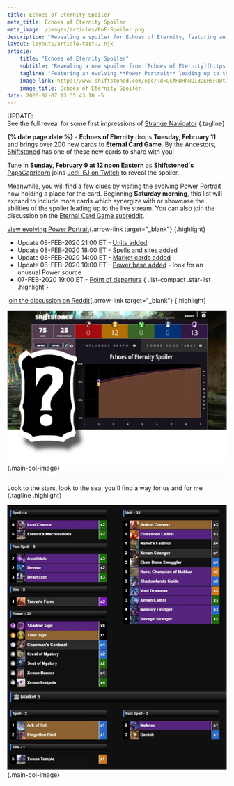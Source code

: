 ```yaml
---
title: Echoes of Eternity Spoiler
meta_title: Echoes of Eternity Spoiler
meta_image: /images/articles/EoE-Spoiler.png
description: "Revealing a spoiler for Echoes of Eternity, featuring an evolving decklist."
layout: layouts/article-test-2.njk
article:
    title: "Echoes of Eternity Spoiler"
    subtitle: "Revealing a new spoiler from [Echoes of Eternity](https://www.direwolfdigital.com/news/new-set-echoes-of-eternity/), the upcoming expansion for [Eternal Card Game](https://www.direwolfdigital.com/eternal/)"
    tagline: "Featuring an evolving **Power Portrait** leading up to the stream"
    image_link: https://www.shiftstoned.com/epc/?d=CsfRDHhBDI3DEH5FDBtICBlIBC7HDtfREF9GDvfKDB4IDE-GDBkQDC_ECChFCHkKCImFIB5HBB_BEEvICEqICA9BECpGEH4FEJBCAABHiBBCoBBHgEBCvGBFgH&t=Echoes%20of%20Eternity%20Spoiler
    image_title: Echoes of Eternity Spoiler
date: 2020-02-07 13:35:43.10 -5
---
```

UPDATE:\
See the full reveal for some first impressions of [Strange Navigator](StrangeNavigator.html) {.tagline}

**{% date page.date %}** - **Echoes of Eternity** drops **Tuesday, February 11** and brings over 200 new cards to **Eternal Card Game**. By the Ancestors, [Shiftstoned][] has one of these new cards to share with you!

  [Shiftstoned]: https://www.shiftstoned.com/

Tune in **Sunday, February 9 at 12 noon Eastern** as **Shiftstoned's** [PapaCapricorn][] joins [Jedi_EJ on Twitch][] to reveal the spoiler.

  [PapaCapricorn]: https://twitter.com/PapaCapricorn
  [Jedi_EJ on Twitch]: https://www.twitch.tv/jedi_ej

Meanwhile, you will find a few clues by visiting the evolving [Power Portrait][epc-spoiler] now holding a place for the card. Beginning **Saturday morning**, this list will expand to include more cards which synergize with or showcase the abilities of the spoiler leading up to the live stream. You can also join the discussion on the [Eternal Card Game subreddit][].

  [epc-spoiler]: https://www.shiftstoned.com/epc/?d=CsfRDHhBDI3DEH5FDBtICBlIBC7HDtfREF9GDvfKDB4IDE-GDBkQDC_ECChFCHkKCImFIB5HBB_BEEvICEqICA9BECpGEH4FEJBCAABHiBBCoBBHgEBCvGBFgH&t=Echoes%20of%20Eternity%20Spoiler "Power Portrait"
  [Eternal Card Game subreddit]: https://www.reddit.com/r/EternalCardGame/comments/f0sujj/echoes_of_eternity_spoiler_reveal_tomorrow_29_on/ "Reddit"

[view evolving Power Portrait][epc-spoiler]{.arrow-link target="_blank"}
{.highlight}

* Update 08-FEB-2020 21:00 ET - [Units added][epc-spoiler]
* Update 08-FEB-2020 18:00 ET -  [Spells and sites added](https://www.shiftstoned.com/epc/?d=IB5HBB_BEEvICEqICA9BECpGEH4FEJBgBJCCsfRCImFDBtICBlIDtfRCHkKCAABHiBBCoBBHgEBCvGBFgH&t=Echoes%20of%20Eternity%20Spoiler)
* Update 08-FEB-2020 14:00 ET - [Market cards added](https://www.shiftstoned.com/epc/?d=IB5HBB_BEEvICEqICA9BECpGEH4FEJBuBJCCAABHiBBCoBBHgEBCvGBFgH&t=Echoes%20of%20Eternity%20Spoiler)
* Update 08-FEB-2020 10:00 ET - [Power base added](https://www.shiftstoned.com/epc/?d=IB5HBB_BEEvICEqICA9BECpGEH4FEJBuBJC&t=Echoes%20of%20Eternity%20Spoiler) - look for an unusual Power source
* 07-FEB-2020 19:00 ET - [Point of departure](https://www.shiftstoned.com/epc/?d=EJBuBJCMB_BNB5H&t=Echoes%20of%20Eternity%20Spoiler)
{ .list-compact .star-list .highlight }

[join the discussion on Reddit](https://www.reddit.com/r/EternalCardGame/comments/f0sujj/echoes_of_eternity_spoiler_reveal_tomorrow_29_on/){.arrow-link target="_blank"}
{.highlight}

[![Graphic](/images/articles/EoE-Spoiler.png "Echoes of Eternity Spoiler")][epc-spoiler]
{.main-col-image}

----

Look to the stars, look to the sea, you'll find a way for us and for me {.tagline .highlight}

![Graphic](/images/articles/SNDecklist.JPG "Echoes of Eternity Spoiler")
{.main-col-image}